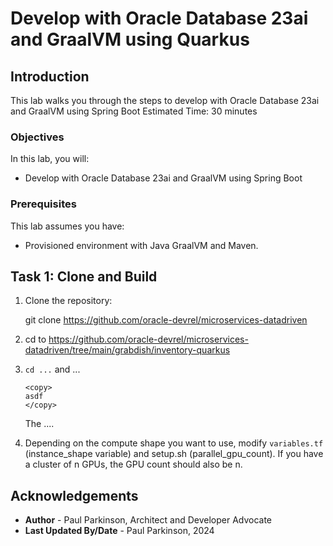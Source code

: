 # Develop with Oracle Database 23ai and GraalVM using Quarkus

## Introduction

This lab walks you through the steps to develop with Oracle Database 23ai and GraalVM using Spring Boot
Estimated Time: 30 minutes

### Objectives

In this lab, you will:
- Develop with Oracle Database 23ai and GraalVM using Spring Boot

### Prerequisites

This lab assumes you have:
- Provisioned environment with Java GraalVM and Maven.


## Task 1: Clone and Build

1. Clone the repository:

   git clone https://github.com/oracle-devrel/microservices-datadriven

2. cd to https://github.com/oracle-devrel/microservices-datadriven/tree/main/grabdish/inventory-quarkus

3. `cd ...` and ...

    ```
    <copy>
   asdf
    </copy>
    ```

   The ....

4. Depending on the compute shape you want to use, modify `variables.tf` (instance_shape variable) and setup.sh (parallel_gpu_count). If you have a cluster of n GPUs, the GPU count should also be n.



## Acknowledgements
* **Author** - Paul Parkinson, Architect and Developer Advocate
* **Last Updated By/Date** - Paul Parkinson, 2024
